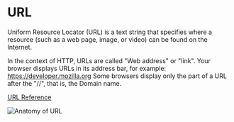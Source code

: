 # URL

Uniform Resource Locator (URL) is a text string that specifies where a resource (such as a web page, image, or video) can be found on the Internet.

In the context of HTTP, URLs are called "Web address" or "link". Your browser displays URLs in its address bar, for example: <https://developer.mozilla.org> Some browsers display only the part of a URL after the "//", that is, the Domain name.

[URL Reference](https://developer.mozilla.org/en-US/docs/Web/API/URL)

![Anatomy of URL](https://developer.mozilla.org/en-US/docs/Learn/Common_questions/Web_mechanics/What_is_a_URL/mdn-url-all.png)
